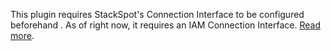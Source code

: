 This plugin requires StackSpot's Connection Interface to be configured beforehand . As of right now, it requires an IAM Connection Interface. [Read more](https://docs.stackspot.com/en/home/stackspot/main-concepts/#connection-interface).


